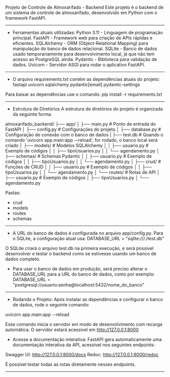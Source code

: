 Projeto de Controle de Almoxarifado - Backend
Este projeto é o backend de um sistema de controle de almoxarifado, desenvolvido em Python com o framework FastAPI.

--------------------------------------------------------------------------

- Ferramentas atuais utilizadas:
Python 3.11 - Linguagem de programação principal.
FastAPI - Framework web para criação de APIs rápidas e eficientes.
SQLAlchemy - ORM (Object-Relational Mapping) para manipulação do banco de dados relacional.
SQLite - Banco de dados usado temporariamente para desenvolvimento local, já que não tem acesso ao PostgreSQL ainda.
Pydantic - Biblioteca para validação de dados.
Uvicorn - Servidor ASGI para rodar o aplicativo FastAPI.

--------------------------------------------------------------------------

- O arquivo requirements.txt contém as dependências atuais do projeto:
fastapi
uvicorn
sqlalchemy
pydantic[email]
pydantic-settings

Para baixar as dependências use o comando: pip install -r requirements.txt 

--------------------------------------------------------------------------

- Estrutura de Diretórios
A estrutura de diretórios do projeto é organizada da seguinte forma:

almoxarifado_backend/
├── app/
│   ├── main.py              # Ponto de entrada do FastAPI
│   ├── config.py            # Configurações do projeto
│   ├── database.py          # Configuração de conexão com o banco de dados
|   ├── test.db              # Quando o comando 'uvicorn app.main:app --reload', for rodado, o banco local será criado
│   ├── models/              # Modelos SQLAlchemy
│   │   ├── usuario.py       # Exemplo de códigos
│   │   ├── tipoUsuarios.py
│   │   └── agendamento.py
│   ├── schemas/             # Schemas Pydantic
│   │   ├── usuario.py       # Exemplo de códigos
│   │   ├── tipoUsuarios.py
│   │   └── agendamento.py
│   ├── crud/                # Funções de CRUD
│   │   ├── usuario.py       # Exemplo de códigos
│   │   ├── tipoUsuarios.py
│   │   └── agendamento.py
│   └── routes/              # Rotas de API
│       ├── usuario.py       # Exemplo de códigos
│       ├── tipoUsuarios.py
│       └── agendamento.py

Pastas:
- crud
- models
- routes
- schemas

--------------------------------------------------------------------------

- A URL do banco de dados é configurada no arquivo app/config.py. Para o SQLite, a configuração atual usa:
DATABASE_URL = "sqlite:///./test.db"

O SQLite criará o arquivo test.db na primeira execução, e será possível desenvolver e testar o backend como se estivesse usando um 
banco de dados completo.

- Para usar o banco de dados em produção, será preciso alterar o DATABASE_URL para a URL do banco de dados, como por exemplo:
DATABASE_URL = "postgresql://usuario:senha@localhost:5432/nome_do_banco"

--------------------------------------------------------------------------

- Rodando o Projeto:
Após instalar as dependências e configurar o banco de dados, rode o seguinte comando:

uvicorn app.main:app --reload

Esse comando inicia o servidor em modo de desenvolvimento com recarga automática. O servidor estará acessível em http://127.0.0.1:8000

- Acesse a documentação interativa:
FastAPI gera automaticamente uma documentação interativa da API, acessível nos seguintes endpoints:

Swagger UI: http://127.0.0.1:8000/docs
Redoc: http://127.0.0.1:8000/redoc

É possível testar todas as rotas diretamente nesses endpoints.

--------------------------------------------------------------------------